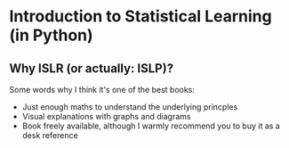 # Introduction to Statistical Learning (in Python)

## Why ISLR (or actually: ISLP)?

Some words why I think it's one of the best books:

- Just enough maths to understand the underlying princples
- Visual explanations with graphs and diagrams
- Book freely available, although I warmly recommend you to buy it as a desk reference